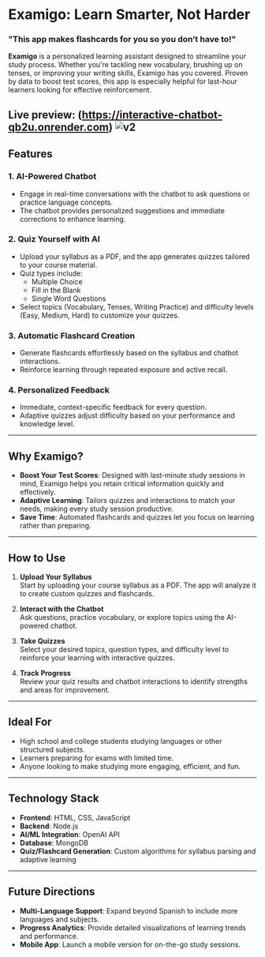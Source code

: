 # Examigo: Learn Smarter, Not Harder

### **"This app makes flashcards for you so you don’t have to!"**

**Examigo** is a personalized learning assistant designed to streamline your study process. Whether you're tackling new vocabulary, brushing up on tenses, or improving your writing skills, Examigo has you covered. Proven by data to boost test scores, this app is especially helpful for last-hour learners looking for effective reinforcement.

**Live preview: (https://interactive-chatbot-qb2u.onrender.com)**
![v2](https://github.com/user-attachments/assets/5639576e-f8b8-4a3e-8e35-2f75b51791ce)
---

## Features

### **1. AI-Powered Chatbot**
- Engage in real-time conversations with the chatbot to ask questions or practice language concepts.
- The chatbot provides personalized suggestions and immediate corrections to enhance learning.

### **2. Quiz Yourself with AI**
- Upload your syllabus as a PDF, and the app generates quizzes tailored to your course material.
- Quiz types include:
  - Multiple Choice
  - Fill in the Blank
  - Single Word Questions
- Select topics (Vocabulary, Tenses, Writing Practice) and difficulty levels (Easy, Medium, Hard) to customize your quizzes.

### **3. Automatic Flashcard Creation**
- Generate flashcards effortlessly based on the syllabus and chatbot interactions.
- Reinforce learning through repeated exposure and active recall.

### **4. Personalized Feedback**
- Immediate, context-specific feedback for every question.
- Adaptive quizzes adjust difficulty based on your performance and knowledge level.

---

## Why Examigo?

- **Boost Your Test Scores**: Designed with last-minute study sessions in mind, Examigo helps you retain critical information quickly and effectively.
- **Adaptive Learning**: Tailors quizzes and interactions to match your needs, making every study session productive.
- **Save Time**: Automated flashcards and quizzes let you focus on learning rather than preparing.

---

## How to Use

1. **Upload Your Syllabus**  
   Start by uploading your course syllabus as a PDF. The app will analyze it to create custom quizzes and flashcards.

2. **Interact with the Chatbot**  
   Ask questions, practice vocabulary, or explore topics using the AI-powered chatbot.

3. **Take Quizzes**  
   Select your desired topics, question types, and difficulty level to reinforce your learning with interactive quizzes.

4. **Track Progress**  
   Review your quiz results and chatbot interactions to identify strengths and areas for improvement.

---

## Ideal For

- High school and college students studying languages or other structured subjects.
- Learners preparing for exams with limited time.
- Anyone looking to make studying more engaging, efficient, and fun.

---

## Technology Stack

- **Frontend**: HTML, CSS, JavaScript
- **Backend**: Node.js
- **AI/ML Integration**: OpenAI API
- **Database**: MongoDB
- **Quiz/Flashcard Generation**: Custom algorithms for syllabus parsing and adaptive learning

---

## Future Directions

- **Multi-Language Support**: Expand beyond Spanish to include more languages and subjects.
- **Progress Analytics**: Provide detailed visualizations of learning trends and performance.
- **Mobile App**: Launch a mobile version for on-the-go study sessions.

